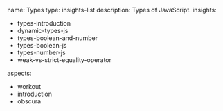 name: Types
type: insights-list
description: Types of JavaScript.
insights:
  - types-introduction
  - dynamic-types-js
  - types-boolean-and-number
  - types-boolean-js
  - types-number-js
  - weak-vs-strict-equality-operator

aspects:
  - workout
  - introduction
  - obscura
 
